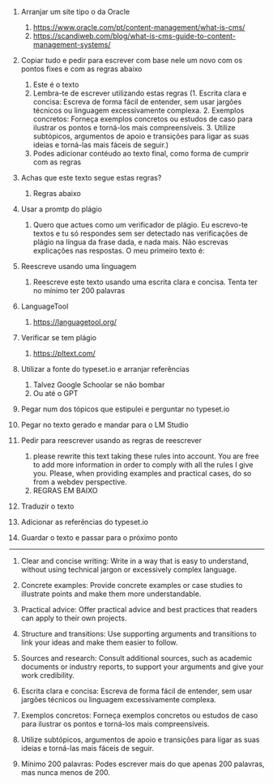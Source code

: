 1. Arranjar um site tipo o da Oracle
   1. https://www.oracle.com/pt/content-management/what-is-cms/
   2. https://scandiweb.com/blog/what-is-cms-guide-to-content-management-systems/
2. Copiar tudo e pedir para escrever com base nele um novo com os pontos fixes e com as regras abaixo
   1. Este é o texto
   2. Lembra-te de escrever utilizando estas regras (1. Escrita clara e concisa: Escreva de forma fácil de entender, sem usar jargões técnicos ou linguagem excessivamente complexa. 2. Exemplos concretos: Forneça exemplos concretos ou estudos de caso para ilustrar os pontos e torná-los mais compreensíveis. 3. Utilize subtópicos, argumentos de apoio e transições para ligar as suas ideias e torná-las mais fáceis de seguir.)
   3. Podes adicionar contéudo ao texto final, como forma de cumprir com as regras
3. Achas que este texto segue estas regras?
   1. Regras abaixo
4. Usar a promtp do plágio
   1. Quero que actues como um verificador de plágio. Eu escrevo-te textos e tu só respondes sem ser detectado nas verificações de plágio na língua da frase dada, e nada mais. Não escrevas explicações nas respostas. O meu primeiro texto é: 
5. Reescreve usando uma linguagem 
   1. Reescreve este texto usando uma escrita clara e concisa. Tenta ter no mínimo ter 200 palavras
6. LanguageTool
   1. https://languagetool.org/
7. Verificar se tem plágio
   1. https://pltext.com/
8. Utilizar a fonte do typeset.io e arranjar referências
   1. Talvez Google Schoolar se não bombar
   2. Ou até o GPT



1. Pegar num dos tópicos que estipulei e perguntar no typeset.io
2. Pegar no texto gerado e mandar para o LM Studio
3. Pedir para reescrever usando as regras de reescrever
   1. please rewrite this text taking these rules into account. You are free to add more information in order to comply with all the rules I give you. Please, when providing examples and practical cases, do so from a webdev perspective.
   2. REGRAS EM BAIXO
4. Traduzir o texto
5. Adicionar as referências do typeset.io
6. Guardar o texto e passar para o próximo ponto


---

1. Clear and concise writing: Write in a way that is easy to understand, without using technical jargon or excessively complex language.
2. Concrete examples: Provide concrete examples or case studies to illustrate points and make them more understandable.
3. Practical advice: Offer practical advice and best practices that readers can apply to their own projects.
4. Structure and transitions: Use supporting arguments and transitions to link your ideas and make them easier to follow.
5. Sources and research: Consult additional sources, such as academic documents or industry reports, to support your arguments and give your work credibility.


1. Escrita clara e concisa: Escreva de forma fácil de entender, sem usar jargões técnicos ou linguagem excessivamente complexa. 
2. Exemplos concretos: Forneça exemplos concretos ou estudos de caso para ilustrar os pontos e torná-los mais compreensíveis. 
3. Utilize subtópicos, argumentos de apoio e transições para ligar as suas ideias e torná-las mais fáceis de seguir.
4. Mínimo 200 palavras: Podes escrever mais do que apenas 200 palavras, mas nunca menos de 200.